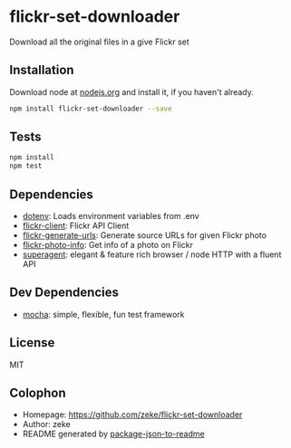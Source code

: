# flickr-set-downloader

Download all the original files in a give Flickr set

## Installation

Download node at [nodejs.org](http://nodejs.org) and install it, if you haven't already.

```sh
npm install flickr-set-downloader --save
```

## Tests

```sh
npm install
npm test
```

## Dependencies

- [dotenv](https://github.com/scottmotte/dotenv): Loads environment variables from .env
- [flickr-client](https://github.com/npm-flickr/flickr-client): Flickr API Client
- [flickr-generate-urls](https://github.com/azer/flickr-generate-urls): Generate source URLs for given Flickr photo
- [flickr-photo-info](https://github.com/npm-flickr/flickr-photo-info): Get info of a photo on Flickr
- [superagent](https://github.com/visionmedia/superagent): elegant &amp; feature rich browser / node HTTP with a fluent API


## Dev Dependencies

- [mocha](https://github.com/visionmedia/mocha): simple, flexible, fun test framework


## License

MIT

## Colophon

- Homepage: https://github.com/zeke/flickr-set-downloader
- Author: zeke
- README generated by
[package-json-to-readme](https://github.com/zeke/package-json-to-readme)
